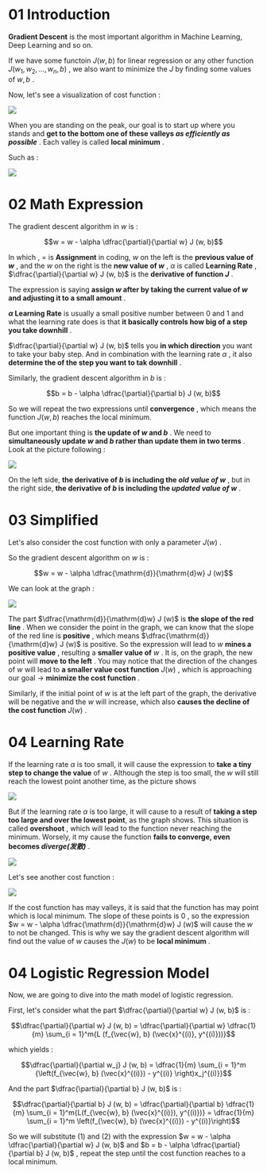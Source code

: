 # 01 Introduction

**Gradient Descent** is the most important algorithm in Machine Learning, Deep Learning and so on.

If we have some functoin $J (w, b)$ for linear regression or any other function $J(w_1, w_2, \dots , w_n, b)$ , we also want to minimize the $J$ by finding some values of $w, b$ .

Now, let's see a visualization of cost function : 

![](imgs/costfunction_normal.png)

When you are standing on the peak, our goal is to start up where you stands and **get to the bottom one of these valleys *as efficiently as possible*** . Each valley is called **local minimum** .

Such as : 

![](imgs/downhill.png)

# 02 Math Expression

The gradient descent algorithm in $w$ is : 

$$w = w - \alpha \dfrac{\partial}{\partial w} J (w, b)$$
 
In which , $=$ is **Assignment** in coding, $w$ on the left is the **previous value of $w$** , and the $w$ on the right is the **new value of $w$** , $\alpha$ is called **Learning Rate** , $\dfrac{\partial}{\partial w} J (w, b)$ is the **derivative of function $J$** .

The expression is saying **assign $w$ after by taking the current value of $w$ and adjusting it to a small amount** .

**$\alpha$ Learning Rate** is usually a small positive number between 0 and 1 and what the learning rate does is that **it basically controls how big of a step you take downhill** .

$\dfrac{\partial}{\partial w} J (w, b)$ tells you **in which direction** you want to take your baby step. And in combination with the learning rate $\alpha$ , it also **determine the of the step you want to tak downhill** .

Similarly, the gradient descent algorithm in $b$ is : 

$$b = b - \alpha \dfrac{\partial}{\partial b} J (w, b)$$

So we will repeat the two expressions until **convergence** , which means the function $J (w, b)$ reaches the local minimum.

But one important thing is **the update of $w$ and $b$** . We need to **simultaneously update $w$ and $b$ rather than update them in two terms** . Look at the picture following : 

![](imgs/simultaneously_update.png)

On the left side, **the derivative of $b$ is including the *old value of* $w$** , but in the right side, **the derivative of $b$ is including the *updated value of* $w$** .

# 03 Simplified

Let's also consider the cost function with only a parameter $J (w)$ .

So the gradient descent algorithm on $w$ is : 

$$w = w - \alpha \dfrac{\mathrm{d}}{\mathrm{d}w} J (w)$$

We can look at the graph : 

![](imgs/J_w_graph.png)

The part $\dfrac{\mathrm{d}}{\mathrm{d}w} J (w)$ is **the slope of the red line** . When we consider the point in the graph, we can know that the slope of the red line is **positive** , which means $\dfrac{\mathrm{d}}{\mathrm{d}w} J (w)$ is positive. 
So the expression will lead to $w$ **mines a positive value** , resulting a **smaller value of** $w$ . It is, on the graph, the new point will **move to the left** . You may notice that the direction of the changes of $w$ will lead to **a smaller value cost function** $J (w)$ , which is approaching our goal -> **minimize the cost function** .

Similarly, if the initial point of $w$ is at the left part of the graph, the derivative will be negative and the $w$ will increase, which also **causes the decline of the cost function** $J (w)$ .

# 04 Learning Rate

If the learning rate $\alpha$ is too small, it will cause the expression to **take a tiny step to change the value** of $w$ . Although the step is too small, the $w$ will still reach the lowest point another time, as the picture shows

![](imgs/small_alpha.png)

But if the learning rate $\alpha$ is too large, it will cause to a result of **taking a step too large and over the lowest point**, as the graph shows. This situation is called **overshoot** , which will lead to the function never reaching the minimum. Worsely, it my cause the function **fails to converge, even becomes *diverge(发散)*** .

![](imgs/large_alpha.png)

Let's see another cost function : 

![](imgs/local_minimum.png)

If the cost function has may valleys, it is said that the function has may point which is local minimum. The slope of these points is $0$ , so the expression $w = w - \alpha \dfrac{\mathrm{d}}{\mathrm{d}w} J (w)$ will cause the $w$ to not be changed. This is why we say the gradient descent algorithm will find out the value of $w$ causes the $J (w)$ to be **local minimum** .

# 04 Logistic Regression Model

Now, we are going to dive into the math model of logistic regression.

First, let's consider what the part $\dfrac{\partial}{\partial w} J (w, b)$ is :

$$\dfrac{\partial}{\partial w} J (w, b) 
= \dfrac{\partial}{\partial w} \dfrac{1}{m} \sum_{i = 1}^m{L (f_{\vec{w}, b} (\vec{x}^{(i)}, y^{(i)}))}$$

which yields : 

$$\dfrac{\partial}{\partial w_j} J (w, b) 
= \dfrac{1}{m} \sum_{i = 1}^m {\left(f_{\vec{w}, b} (\vec{x}^{(i)}) - y^{(i)} \right)x_j^{(i)}}$$

And the part $\dfrac{\partial}{\partial b} J (w, b)$ is : 

$$\dfrac{\partial}{\partial b} J (w, b) 
= \dfrac{\partial}{\partial b} \dfrac{1}{m} \sum_{i = 1}^m{L(f_{\vec{w}, b} (\vec{x}^{(i)}), y^{(i)})} = \dfrac{1}{m} \sum_{i = 1}^m \left(f_{\vec{w}, b} (\vec{x}^{(i)}) - y^{(i)}\right)$$

So we will substitute $(1)$ and $(2)$ with the expression $w = w - \alpha \dfrac{\partial}{\partial w} J (w, b)$ and $b = b - \alpha \dfrac{\partial}{\partial b} J (w, b)$ , repeat the step until the cost function reaches to a local minimum.